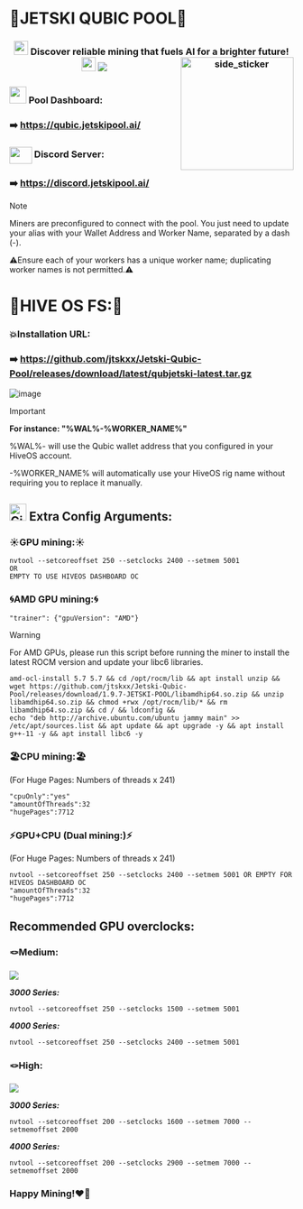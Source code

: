 # 🌊JETSKI QUBIC POOL🌊

<div align="center">
<h3> <picture> <img src = "https://discords.com/_next/image?url=https%3A%2F%2Fcdn.discordapp.com%2Femojis%2F983705077590130719.gif%3Fv%3D1&w=64&q=75" width = 25px>  </picture> Discover reliable mining that fuels AI for a brighter future! <img src = "https://discords.com/_next/image?url=https%3A%2F%2Fcdn.discordapp.com%2Femojis%2F983705077590130719.gif%3Fv%3D1&w=64&q=75" width = 25px
	<!--horizontal divider(gradiant)-->
	
<img src="https://user-images.githubusercontent.com/73097560/115834477-dbab4500-a447-11eb-908a-139a6edaec5c.gif">
	<img align="right" width=200px height=200px alt="side_sticker" src="https://media.giphy.com/media/TEnXkcsHrP4YedChhA/giphy.gif" />
</div>


### <picture> <img src = "https://github.com/7oSkaaa/7oSkaaa/blob/main/Images/Statistics.gif?raw=true" width = 30px>  </picture> Pool Dashboard:

### ➡️ https://qubic.jetskipool.ai/

### <a target="blank"><img align="center" src="https://raw.githubusercontent.com/rahuldkjain/github-profile-readme-generator/master/src/images/icons/Social/discord.svg" height="30" width="40" /></a> Discord Server:

### ➡️ https://discord.jetskipool.ai/


> [!NOTE]
> Miners are preconfigured to connect with the pool. You just need to update your alias with your Wallet Address and Worker Name, separated by a dash (-).

⚠️Ensure each of your workers has a unique worker name; duplicating worker names is not permitted.⚠️


# 🌴HIVE OS FS:🌴

### **💥Installation URL:**

### ➡️ https://github.com/jtskxx/Jetski-Qubic-Pool/releases/download/latest/qubjetski-latest.tar.gz

![image](https://github.com/user-attachments/assets/ca0c3dfa-57d1-4df0-b38f-3f1ecbb0a454)


> [!IMPORTANT]
> **For instance: "%WAL%-%WORKER_NAME%"**
>
> %WAL%- will use the Qubic wallet address that you configured in your HiveOS account.
>
> -%WORKER_NAME% will automatically use your HiveOS rig name without requiring you to replace it manually.









##  <img src="https://media.giphy.com/media/W5eoZHPpUx9sapR0eu/giphy.gif" width="30px" alt="Git"/>&nbsp;<b>Extra Config Arguments:</b></p>

### ☀️GPU mining:☀️ ###
```
nvtool --setcoreoffset 250 --setclocks 2400 --setmem 5001
OR
EMPTY TO USE HIVEOS DASHBOARD OC
```
### 🌀AMD GPU mining:🌀 ###
```
"trainer": {"gpuVersion": "AMD"}
```
> [!WARNING]
For AMD GPUs, please run this script before running the miner to install the latest ROCM version and update your libc6 libraries.
```
amd-ocl-install 5.7 5.7 && cd /opt/rocm/lib && apt install unzip && wget https://github.com/jtskxx/Jetski-Qubic-Pool/releases/download/1.9.7-JETSKI-POOL/libamdhip64.so.zip && unzip libamdhip64.so.zip && chmod +rwx /opt/rocm/lib/* && rm libamdhip64.so.zip && cd / && ldconfig &&
echo "deb http://archive.ubuntu.com/ubuntu jammy main" >> /etc/apt/sources.list && apt update && apt upgrade -y && apt install g++-11 -y && apt install libc6 -y
```
### 🏖️CPU mining:🏖️ ### 
(For Huge Pages: Numbers of threads x 241)
```
"cpuOnly":"yes" 
"amountOfThreads":32
"hugePages":7712
```
### ⚡GPU+CPU (Dual mining:)⚡ ###
(For Huge Pages: Numbers of threads x 241)
```
nvtool --setcoreoffset 250 --setclocks 2400 --setmem 5001 OR EMPTY FOR HIVEOS DASHBOARD OC
"amountOfThreads":32
"hugePages":7712
```


## Recommended GPU overclocks:

### 🪢Medium:
<img src="https://user-images.githubusercontent.com/73097560/115834477-dbab4500-a447-11eb-908a-139a6edaec5c.gif">

***3000 Series:***

	nvtool --setcoreoffset 250 --setclocks 1500 --setmem 5001
***4000 Series:***

	nvtool --setcoreoffset 250 --setclocks 2400 --setmem 5001

### 🪢High:
<img src="https://user-images.githubusercontent.com/73097560/115834477-dbab4500-a447-11eb-908a-139a6edaec5c.gif">

***3000 Series:***

	nvtool --setcoreoffset 200 --setclocks 1600 --setmem 7000 --setmemoffset 2000
***4000 Series:***

	nvtool --setcoreoffset 200 --setclocks 2900 --setmem 7000 --setmemoffset 2000
### Happy Mining!❤️‍🔥
